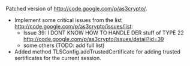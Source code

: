 Patched version of http://code.google.com/p/as3crypto/. 

- Implement some critical issues from the list http://code.google.com/p/as3crypto/issues/list:
  - Issue 39: 	I DONT KNOW HOW TO HANDLE DER stuff of TYPE 22 http://code.google.com/p/as3crypto/issues/detail?id=39
  - some others (TODO: add full list)
- Added method TLSConfig.addTrustedCertificate for adding trusted sertificates for the current session.
